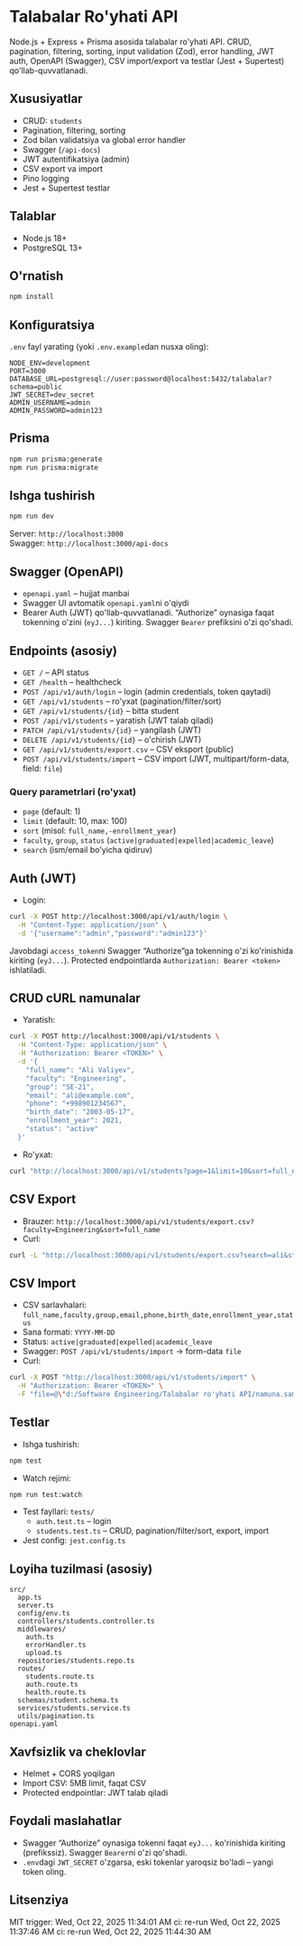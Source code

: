 # Talabalar Ro'yhati API

Node.js + Express + Prisma asosida talabalar ro'yhati API. CRUD, pagination, filtering, sorting, input validation (Zod), error handling, JWT auth, OpenAPI (Swagger), CSV import/export va testlar (Jest + Supertest) qo'llab-quvvatlanadi.

## Xususiyatlar
- CRUD: `students`
- Pagination, filtering, sorting
- Zod bilan validatsiya va global error handler
- Swagger (`/api-docs`)
- JWT autentifikatsiya (admin)
- CSV export va import
- Pino logging
- Jest + Supertest testlar

## Talablar
- Node.js 18+
- PostgreSQL 13+

## O'rnatish
```bash
npm install
```

## Konfiguratsiya
`.env` fayl yarating (yoki `.env.example`dan nusxa oling):
```env
NODE_ENV=development
PORT=3000
DATABASE_URL=postgresql://user:password@localhost:5432/talabalar?schema=public
JWT_SECRET=dev_secret
ADMIN_USERNAME=admin
ADMIN_PASSWORD=admin123
```

## Prisma
```bash
npm run prisma:generate
npm run prisma:migrate
```

## Ishga tushirish
```bash
npm run dev
```
Server: `http://localhost:3000`  
Swagger: `http://localhost:3000/api-docs`

## Swagger (OpenAPI)
- `openapi.yaml` – hujjat manbai
- Swagger UI avtomatik `openapi.yaml`ni o'qiydi
- Bearer Auth (JWT) qo'llab-quvvatlanadi. “Authorize” oynasiga faqat tokenning o'zini (`eyJ...`) kiriting. Swagger `Bearer` prefiksini o'zi qo'shadi.

## Endpoints (asosiy)
- `GET /` – API status
- `GET /health` – healthcheck
- `POST /api/v1/auth/login` – login (admin credentials, token qaytadi)
- `GET /api/v1/students` – ro'yxat (pagination/filter/sort)
- `GET /api/v1/students/{id}` – bitta student
- `POST /api/v1/students` – yaratish (JWT talab qiladi)
- `PATCH /api/v1/students/{id}` – yangilash (JWT)
- `DELETE /api/v1/students/{id}` – o'chirish (JWT)
- `GET /api/v1/students/export.csv` – CSV eksport (public)
- `POST /api/v1/students/import` – CSV import (JWT, multipart/form-data, field: `file`)

### Query parametrlari (ro'yxat)
- `page` (default: 1)
- `limit` (default: 10, max: 100)
- `sort` (misol: `full_name,-enrollment_year`)
- `faculty`, `group`, `status` (`active|graduated|expelled|academic_leave`)
- `search` (ism/email bo'yicha qidiruv)

## Auth (JWT)
- Login:
```bash
curl -X POST http://localhost:3000/api/v1/auth/login \
  -H "Content-Type: application/json" \
  -d '{"username":"admin","password":"admin123"}'
```
Javobdagi `access_token`ni Swagger “Authorize”ga tokenning o'zi ko'rinishida kiriting (`eyJ...`). Protected endpointlarda `Authorization: Bearer <token>` ishlatiladi.

## CRUD cURL namunalar
- Yaratish:
```bash
curl -X POST http://localhost:3000/api/v1/students \
  -H "Content-Type: application/json" \
  -H "Authorization: Bearer <TOKEN>" \
  -d '{
    "full_name": "Ali Valiyev",
    "faculty": "Engineering",
    "group": "SE-21",
    "email": "ali@example.com",
    "phone": "+998901234567",
    "birth_date": "2003-05-17",
    "enrollment_year": 2021,
    "status": "active"
  }'
```
- Ro'yxat:
```bash
curl "http://localhost:3000/api/v1/students?page=1&limit=10&sort=full_name,-enrollment_year"
```

## CSV Export
- Brauzer: `http://localhost:3000/api/v1/students/export.csv?faculty=Engineering&sort=full_name`
- Curl:
```bash
curl -L "http://localhost:3000/api/v1/students/export.csv?search=ali&status=active&sort=full_name" -o students.csv
```

## CSV Import
- CSV sarlavhalari: `full_name,faculty,group,email,phone,birth_date,enrollment_year,status`
- Sana formati: `YYYY-MM-DD`
- Status: `active|graduated|expelled|academic_leave`
- Swagger: `POST /api/v1/students/import` → form-data `file`
- Curl:
```bash
curl -X POST "http://localhost:3000/api/v1/students/import" \
  -H "Authorization: Bearer <TOKEN>" \
  -F "file=@\"d:/Software Engineering/Talabalar ro'yhati API/namuna.sample.csv\""
```

## Testlar
- Ishga tushirish:
```bash
npm test
```
- Watch rejimi:
```bash
npm run test:watch
```
- Test fayllari: `tests/`
  - `auth.test.ts` – login
  - `students.test.ts` – CRUD, pagination/filter/sort, export, import
- Jest config: `jest.config.ts`

## Loyiha tuzilmasi (asosiy)
```
src/
  app.ts
  server.ts
  config/env.ts
  controllers/students.controller.ts
  middlewares/
    auth.ts
    errorHandler.ts
    upload.ts
  repositories/students.repo.ts
  routes/
    students.route.ts
    auth.route.ts
    health.route.ts
  schemas/student.schema.ts
  services/students.service.ts
  utils/pagination.ts
openapi.yaml
```

## Xavfsizlik va cheklovlar
- Helmet + CORS yoqilgan
- Import CSV: 5MB limit, faqat CSV
- Protected endpointlar: JWT talab qiladi

## Foydali maslahatlar
- Swagger “Authorize” oynasiga tokenni faqat `eyJ...` ko'rinishida kiriting (prefikssiz). Swagger `Bearer`ni o'zi qo'shadi.
- `.env`dagi `JWT_SECRET` o'zgarsa, eski tokenlar yaroqsiz bo'ladi – yangi token oling.

## Litsenziya
MIT
trigger: Wed, Oct 22, 2025 11:34:01 AM
ci: re-run Wed, Oct 22, 2025 11:37:46 AM
ci: re-run Wed, Oct 22, 2025 11:44:30 AM
